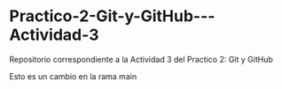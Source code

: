 # Practico-2-Git-y-GitHub---Actividad-3
Repositorio correspondiente a la Actividad 3 del Practico 2: Git y GitHub

Esto es un cambio en la rama main